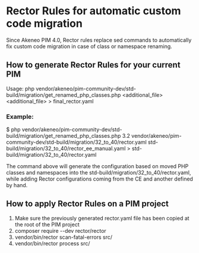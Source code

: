 # Rector Rules for automatic custom code migration

Since Akeneo PIM 4.0, Rector rules replace sed commands to automatically fix
custom code migration in case of class or namespace renaming.

## How to generate Rector Rules for your current PIM
Usage: php vendor/akeneo/pim-community-dev/std-build/migration/get_renamed_php_classes.php <tag> <additional_file> <additional_file> > final_rector.yaml

### Example:
$ php vendor/akeneo/pim-community-dev/std-build/migration/get_renamed_php_classes.php 3.2 vendor/akeneo/pim-community-dev/std-build/migration/32_to_40/rector.yaml std-build/migration/32_to_40/rector_ee_manual.yaml > std-build/migration/32_to_40/rector.yaml

The command above will generate the configuration based on moved PHP classes
and namespaces into the std-build/migration/32_to_40/rector.yaml, while adding
Rector configurations coming from the CE and another defined by hand.

## How to apply Rector Rules on a PIM project

1. Make sure the previously generated rector.yaml file has been copied at the root of the PIM project
2. composer require --dev rector/rector
3. vendor/bin/rector scan-fatal-errors src/
4. vendor/bin/rector process src/
